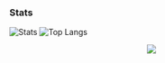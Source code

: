 ### Stats
![Stats](https://github-readme-stats.vercel.app/api?username=dp0973&theme=dracula&show_icons=true&count_private=true&cache_seconds=1800)
![Top Langs](https://github-readme-stats.vercel.app/api/top-langs/?username=dp0973&theme=dracula&langs_count=7&layout=compact&hide=jupyter%20notebook)

<div align="center">
  <img src="https://hits.seeyoufarm.com/api/count/incr/badge.svg?url=https%3A%2F%2Fgithub.com%2Fdp0973%2Fhit-counter&count_bg=%23A361DD&title_bg=%23555555&icon=&icon_color=%23E7E7E7&title=hits&edge_flat=true">
</div>
